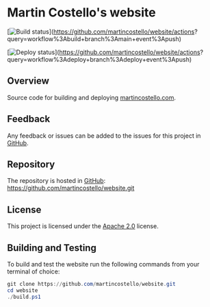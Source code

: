 # Martin Costello's website

[![Build status](https://github.com/martincostello/website/workflows/build/badge.svg?branch=main&event=push)](https://github.com/martincostello/website/actions?
query=workflow%3Abuild+branch%3Amain+event%3Apush)

[![Deploy status](https://github.com/martincostello/website/workflows/deploy/badge.svg?branch=deploy&event=push)](https://github.com/martincostello/website/actions?
query=workflow%3Adeploy+branch%3Adeploy+event%3Apush)

## Overview

Source code for building and deploying [martincostello.com](https://martincostello.com/).

## Feedback

Any feedback or issues can be added to the issues for this project in [GitHub](https://github.com/martincostello/website/issues).

## Repository

The repository is hosted in [GitHub](https://github.com/martincostello/website): https://github.com/martincostello/website.git

## License

This project is licensed under the [Apache 2.0](https://github.com/martincostello/website/blob/main/LICENSE) license.

## Building and Testing

To build and test the website run the following commands from your terminal of choice:

```powershell
git clone https://github.com/martincostello/website.git
cd website
./build.ps1
```
